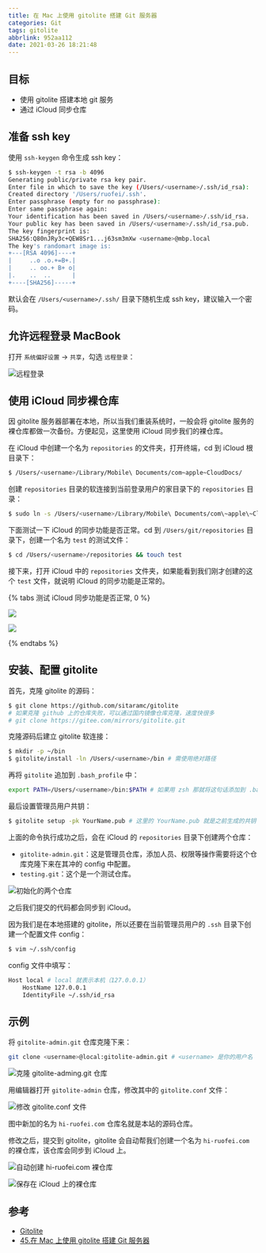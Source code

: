 ```yaml
---
title: 在 Mac 上使用 gitolite 搭建 Git 服务器
categories: Git
tags: gitolite
abbrlink: 952aa112
date: 2021-03-26 18:21:48
---
```


## 目标

- 使用 gitolite 搭建本地 git 服务
- 通过 iCloud 同步仓库

## 准备 ssh key

使用 `ssh-keygen` 命令生成 ssh key：

<!-- more -->

```bash
$ ssh-keygen -t rsa -b 4096
Generating public/private rsa key pair.
Enter file in which to save the key (/Users/<username>/.ssh/id_rsa):
Created directory '/Users/ruofei/.ssh'.
Enter passphrase (empty for no passphrase):
Enter same passphrase again:
Your identification has been saved in /Users/<username>/.ssh/id_rsa.
Your public key has been saved in /Users/<username>/.ssh/id_rsa.pub.
The key fingerprint is:
SHA256:Q80nJRy3c+QEW8Sr1...j63sm3mXw <username>@mbp.local
The key's randomart image is:
+---[RSA 4096]----+
|     ..o .o.+=B+.|
|     .. oo.+ B+ o|
|.    ..  ..      |
+----[SHA256]-----+
```

默认会在 `/Users/<username>/.ssh/` 目录下随机生成 ssh key，建议输入一个密码。

## 允许远程登录 MacBook

打开 `系统偏好设置` -> `共享`，勾选 `远程登录`：

![远程登录](https://gitee.com/smpower/oss/raw/master/hi-ruofei.com/knM4zu.png)

## 使用 iCloud 同步裸仓库

因 gitolite 服务器部署在本地，所以当我们重装系统时，一般会将 gitolite 服务的裸仓库都做一次备份。方便起见，这里使用 iCloud 同步我们的裸仓库。

在 iCloud 中创建一个名为 `repositories` 的文件夹，打开终端，cd 到 iCloud 根目录下：

```bash
$ /Users/<username>/Library/Mobile\ Documents/com~apple~CloudDocs/
```

创建 `repositories` 目录的软连接到当前登录用户的家目录下的 `repositories` 目录：

```bash
$ sudo ln -s /Users/<username>/Library/Mobile\ Documents/com\~apple\~CloudDocs/repositories/ /Users/git/repositories
```

下面测试一下 iCloud 的同步功能是否正常。cd 到 `/Users/git/repositories` 目录下，创建一个名为 `test` 的测试文件：

```bash
$ cd /Users/<username>/repositories && touch test
```

接下来，打开 iCloud 中的 `repositories` 文件夹，如果能看到我们刚才创建的这个 `test` 文件，就说明 iCloud 的同步功能是正常的。

{% tabs 测试 iCloud 同步功能是否正常, 0 %}

<!-- tab /Users/git/repositories/ 目录下的内容 -->

![](https://gitee.com/smpower/oss/raw/master/hi-ruofei.com/fozuqm.png)

<!-- endtab -->

<!-- tab iCloud 中 repositories 目录下的内容 -->

![](https://gitee.com/smpower/oss/raw/master/hi-ruofei.com/8gIbvw.jpg)

<!-- endtab -->

{% endtabs %}

## 安装、配置 gitolite

首先，克隆 gitolite 的源码：

```bash
$ git clone https://github.com/sitaramc/gitolite
# 如果克隆 github 上的仓库失败，可以通过国内镜像仓库克隆，速度快很多
# git clone https://gitee.com/mirrors/gitolite.git
```

克隆源码后建立 gitolite 软连接：

```bash
$ mkdir -p ~/bin
$ gitolite/install -ln /Users/<username>/bin # 需使用绝对路径
```

再将 `gitolite` 追加到 `.bash_profile` 中：

```bash
export PATH=/Users/<username>/bin:$PATH # 如果用 zsh 那就将这句话添加到 .bashrc 文件，注意将 <username> 替换成你的用户名
```

最后设置管理员用户共钥：

```bash
$ gitolite setup -pk YourName.pub # 这里的 YourName.pub 就是之前生成的共钥（ssh key），通常叫做 id_rsa.pub
```

上面的命令执行成功之后，会在 iCloud 的 `repositories` 目录下创建两个仓库：

- `gitolite-admin.git`：这是管理员仓库，添加人员、权限等操作需要将这个仓库克隆下来在其冲的 config 中配置。
- `testing.git`：这个是一个测试仓库。

![初始化的两个仓库](https://gitee.com/smpower/oss/raw/master/hi-ruofei.com/2xkXB3.png)

之后我们提交的代码都会同步到 iCloud。

因为我们是在本地搭建的 gitolite，所以还要在当前管理员用户的 `.ssh` 目录下创建一个配置文件 config：

```bash
$ vim ~/.ssh/config
```

config 文件中填写：

```bash
Host local # local 就表示本机（127.0.0.1）
    HostName 127.0.0.1
    IdentityFile ~/.ssh/id_rsa
```

## 示例

将 `gitolite-admin.git` 仓库克隆下来：

```bash
git clone <username>@local:gitolite-admin.git # <username> 是你的用户名
```

![克隆 gitolite-adming.git 仓库](https://gitee.com/smpower/oss/raw/master/hi-ruofei.com/fHnR56.png)

用编辑器打开 `gitolite-admin` 仓库，修改其中的 `gitolite.conf` 文件：

![修改 gitolite.conf 文件](https://gitee.com/smpower/oss/raw/master/hi-ruofei.com/ZEeaGy.png)

图中新加的名为 `hi-ruofei.com` 仓库名就是本站的源码仓库。

修改之后，提交到 gitolite，gitolite 会自动帮我们创建一个名为 `hi-ruofei.com` 的裸仓库，该仓库会同步到 iCloud 上。

![自动创建 hi-ruofei.com 裸仓库](https://gitee.com/smpower/oss/raw/master/hi-ruofei.com/x51QfE.png)

![保存在 iCloud 上的裸仓库](https://gitee.com/smpower/oss/raw/master/hi-ruofei.com/vY8mFa.png)

## 参考

- [Gitolite](https://gitolite.com/)
- [45.在 Mac 上使用 gitolite 搭建 Git 服务器](https://blog.csdn.net/a464057216/article/details/52644021)
